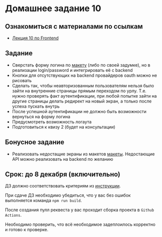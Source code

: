 # Домашнее задание 10

## Ознакомиться с материалами по ссылкам

- [Лекция 10 по Frontend](./%D0%9B%D0%B5%D0%BA%D1%86%D0%B8%D1%8F%2010.%20%D0%90%D0%B2%D1%82%D0%BE%D1%80%D0%B8%D0%B7%D0%B0%D1%86%D0%B8%D1%8F%20%D0%B2%20Web-%D0%BF%D1%80%D0%B8%D0%BB%D0%BE%D0%B6%D0%B5%D0%BD%D0%B8%D1%8F%D1%85.pptx.pdf)

## Задание

* Сверстать форму логина по [макету](https://scene.zeplin.io/project/5b9a4b6aae5aa72171a8e5cf/screen/5b9a4b80fc8e9e51e96b6050) (либо по своей задумке), но в реализации login/password и интегрировать её с backend
* Кнопки для отсутствующих на backend провайдеров oauth можно не рисовать
* Сделать так, чтобы неавторизованным пользователям нельзя было зайти на внутренние страницы прямым переходом по урлу. Т.е. нужно проверять факт аутентификации, при любой попытке зайти на другие страницы делать редирект на новый экран, а только после успеха пускать внутрь
* После успешной аутентификации не должно быть возможности вернуться на форму логина
* Предусмотреть возможность логаута
* Подготовиться к квизу 2 (будет на консультации)

## Бонусное задание

* Реализовать недостащие экраны из макетов [макеты](https://scene.zeplin.io/project/5b9a4b6aae5aa72171a8e5cf).
Недостающие API можно реализовать на backend по желанию

## Срок: до 8 декабря (включительно)

ДЗ должно соответствовать критериям из [инструкции](https://github.com/education-vk-company/homework#9-%D0%BF%D1%80%D0%B0%D0%B2%D0%B8%D0%BB%D0%B0-%D1%81%D0%B4%D0%B0%D1%87%D0%B8-%D0%B4%D0%B7).

При сдаче ДЗ необходимо убедиться, что у вас без ошибок выполняется команда `npm run build`.

После создания пулл реквеста у вас проходит сборка проекта в `Github Actions`.

Необходимо проверить, что всё необходимое задеплоилось корректно и готово к проверке.
